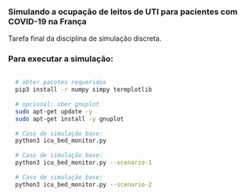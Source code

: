 ### Simulando a ocupação de leitos de UTI para pacientes com COVID-19 na França
Tarefa final da disciplina de simulação discreta.

### Para executar a simulação:
```bash
 
  # obter pacotes requeridos
  pip3 install -r numpy simpy termplotlib
  
  # opcional: ober gnuplot
  sudo apt-get update -y
  sudo apt-get install -y gnuplot
  
  # Caso de simulação base:
  python3 icu_bed_monitor.py 
  
  # Caso de simulação base:
  python3 icu_bed_monitor.py --scenario-1
  
  # Caso de simulação base:
  python3 icu_bed_monitor.py --scenario-2
```
